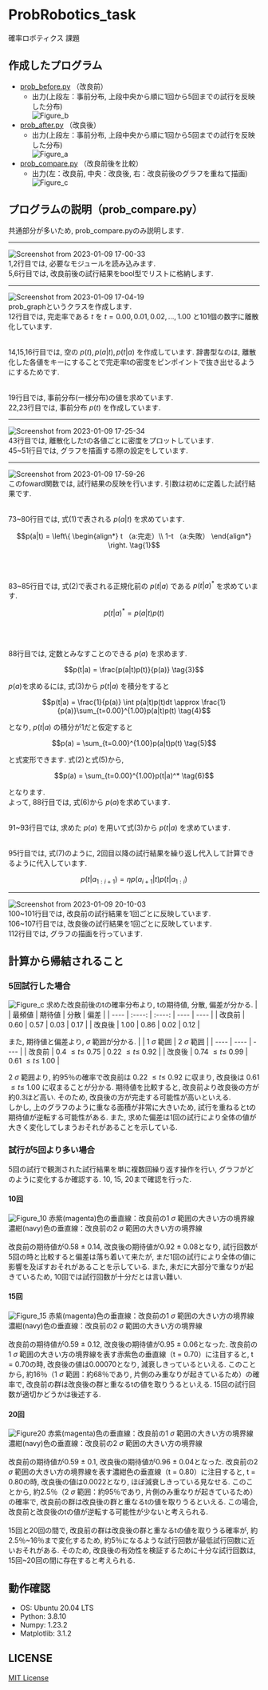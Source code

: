 # ProbRobotics_task
確率ロボティクス 課題

## 作成したプログラム
- [prob_before.py](https://github.com/masakifujiwara1/ProbRobotics_task/blob/dev/scripts/prob_before.py)
 （改良前）
  - 出力(上段左：事前分布, 上段中央から順に1回から5回までの試行を反映した分布) <br>
![Figure_b](https://user-images.githubusercontent.com/72371743/211248125-49ccd2f6-42f7-4676-8ffb-805b6f5abcf1.png)
- [prob_after.py](https://github.com/masakifujiwara1/ProbRobotics_task/blob/dev/scripts/prob_after.py)
 （改良後）
   - 出力(上段左：事前分布, 上段中央から順に1回から5回までの試行を反映した分布) <br>
 ![Figure_a](https://user-images.githubusercontent.com/72371743/211248381-a829ec29-b64a-4870-b4bb-1cf4b8ebc293.png)
- [prob_compare.py](https://github.com/masakifujiwara1/ProbRobotics_task/blob/dev/scripts/prob_compare.py)
 （改良前後を比較）
  - 出力(左：改良前, 中央：改良後, 右：改良前後のグラフを重ねて描画) <br>
![Figure_c](https://user-images.githubusercontent.com/72371743/211248828-24b998b2-869e-452b-ab6e-b1b8cab4a225.png)

## プログラムの説明（prob_compare.py）
共通部分が多いため, prob_compare.pyのみ説明します.
***
![Screenshot from 2023-01-09 17-00-33](https://user-images.githubusercontent.com/72371743/211262858-7e3e0bd6-0854-44e0-8bbb-a9d180c0b5bf.png)
<br>1,2行目では, 必要なモジュールを読み込みます. 
<br>5,6行目では, 改良前後の試行結果をbool型でリストに格納します.
***
![Screenshot from 2023-01-09 17-04-19](https://user-images.githubusercontent.com/72371743/211263386-74793f94-50a5-46e6-81c5-ceebdc25f1f1.png)
<br>prob_graphというクラスを作成します. 
<br> 12行目では, 完走率である $t$ を $t = 0.00,0.01,0.02,...,1.00$ と101個の数字に離散化しています. 

<br> 14,15,16行目では, 空の $p(t), p(a|t), p(t|a)$ を作成しています. 辞書型なのは, 離散化した各値をキーにすることで完走率tの密度をピンポイントで抜き出せるようにするためです.

<br> 19行目では, 事前分布(一様分布)の値を求めています.
<br> 22,23行目では, 事前分布 $p(t)$ を作成しています.
***
![Screenshot from 2023-01-09 17-25-34](https://user-images.githubusercontent.com/72371743/211266250-bb7aae12-1613-4116-b4c0-675dfb9bc88c.png)
<br>43行目では, 離散化したtの各値ごとに密度をプロットしています.
<br> 45~51行目では, グラフを描画する際の設定をしています.
***
![Screenshot from 2023-01-09 17-59-26](https://user-images.githubusercontent.com/72371743/211271733-2fc8a95f-a0ed-415f-82c8-c323707f11a5.png)
<br>このfoward関数では, 試行結果の反映を行います. 引数は初めに定義した試行結果です.
<br><br>

73~80行目では, 式(1)で表される $p(a|t)$ を求めています. 
```math
p(a|t) = 
\left\{
 \begin{align*}
 t  （a:完走）\\
 1-t  （a:失敗）
 \end{align*}
\right.
\tag{1}
```
<br><br>

83~85行目では, 式(2)で表される正規化前の $p(t|a)$ である $p(t|a)^*$ を求めています.
```math
p(t|a)^* = p(a|t)p(t)
\tag{2}
```
<br><br>

88行目では, 定数とみなすことのできる $p(a)$ を求めます.
```math
p(t|a) = \frac{p(a|t)p(t)}{p(a)}
\tag{3}
```
$p(a)$を求めるには, 式(3)から $p(t|a)$ を積分をすると
```math
p(t|a) = \frac{1}{p(a)} \int p(a|t)p(t)dt \approx \frac{1}{p(a)}\sum_{t=0.00}^{1.00}p(a|t)p(t)
\tag{4}
```
となり, $p(t|a)$ の積分が1だと仮定すると
```math
p(a) = \sum_{t=0.00}^{1.00}p(a|t)p(t)
\tag{5}
```
と式変形できます. 式(2)と式(5)から, 
```math
p(a) = \sum_{t=0.00}^{1.00}p(t|a)^*
\tag{6}
```
となります. 
<br> よって, 88行目では, 式(6)から $p(a)$を求めています.
<br><br>

91~93行目では, 求めた $p(a)$ を用いて式(3)から $p(t|a)$ を求めています.
<br><br>

95行目では, 式(7)のように, 2回目以降の試行結果を繰り返し代入して計算できるように代入しています.
```math
p(t|a_{1:i+1}) = \eta p(a_{i+1}|t)p(t|a_{1:i})
\tag{7}
```
***
![Screenshot from 2023-01-09 20-10-03](https://user-images.githubusercontent.com/72371743/211297024-24a0fb88-0e25-487d-8fb3-560e30e939f0.png)
<br>100~101行目では, 改良前の試行結果を1回ごとに反映しています.
<br>106\~107行目では, 改良後の試行結果を1回ごとに反映しています.
<br>112行目では, グラフの描画を行っています.

## 計算から帰結されること
### 5回試行した場合
![Figure_c](https://user-images.githubusercontent.com/72371743/211248828-24b998b2-869e-452b-ab6e-b1b8cab4a225.png)
求めた改良前後のtの確率分布より, tの期待値, 分散, 偏差が分かる.
|    |  最頻値  |  期待値  |  分散  |  偏差  |
| ---- | :----: | :----: | ---- | ---- |
|  改良前  |  0.60  |  0.57  |  0.03  |  0.17  |
|  改良後  |  1.00  |  0.86  |  0.02  |  0.12  |
<br>

また, 期待値と偏差より, $\sigma$ 範囲が分かる.
|    |  1 $\sigma$ 範囲  |  2 $\sigma$ 範囲  |
| ---- | ---- | ---- |
|  改良前  | 0.4 $\leq t \leq$ 0.75  |  0.22 $\leq t \leq$ 0.92  |
|  改良後  | 0.74 $\leq t \leq$ 0.99  |  0.61 $\leq t \leq$ 1.00  |
<br>

2 $\sigma$ 範囲より, 約95％の確率で改良前は 0.22 $\leq t \leq$ 0.92 に収まり, 改良後は 0.61 $\leq t \leq$ 1.00 に収まることが分かる.
期待値を比較すると, 改良前より改良後の方が約0.3ほど高い. そのため, 改良後の方が完走する可能性が高いといえる.
<br> しかし, 上のグラフのように重なる面積が非常に大きいため, 試行を重ねるとtの期待値が逆転する可能性がある. また, 求めた偏差は1回の試行により全体の値が大きく変化してしまうおそれがあることを示している.
<br> 
### 試行が5回より多い場合
5回の試行で観測された試行結果を単に複数回繰り返す操作を行い, グラフがどのように変化するか確認する.
10, 15, 20まで確認を行った.
#### 10回
![Figure_10](https://user-images.githubusercontent.com/72371743/211726327-239e6f31-bcc2-458c-be4f-48adfaf66061.png)
赤紫(magenta)色の垂直線：改良前の1 $\sigma$ 範囲の大きい方の境界線
<br> 濃紺(navy)色の垂直線：改良前の2 $\sigma$ 範囲の大きい方の境界線
<br> <br>
改良前の期待値が0.58 $\pm$ 0.14, 改良後の期待値が0.92 $\pm$ 0.08となり, 試行回数が5回の時と比較すると偏差は落ち着いて来たが, まだ1回の試行により全体の値に影響を及ぼすおそれがあることを示している. また, 未だに大部分で重なりが起きているため, 10回では試行回数が十分だとは言い難い.
#### 15回
![Figure_15](https://user-images.githubusercontent.com/72371743/211729306-25b270f6-7878-495c-90f8-5ddc693f80df.png)
赤紫(magenta)色の垂直線：改良前の1 $\sigma$ 範囲の大きい方の境界線
<br> 濃紺(navy)色の垂直線：改良前の2 $\sigma$ 範囲の大きい方の境界線
<br> <br>
改良前の期待値が0.59 $\pm$ 0.12, 改良後の期待値が0.95 $\pm$ 0.06となった. 改良前の1 $\sigma$ 範囲の大きい方の境界線を表す赤紫色の垂直線（t = 0.70）に注目すると, t = 0.70の時, 改良後の値は0.00070となり, 減衰しきっているといえる. このことから, 約16％（1 $\sigma$ 範囲：約68％であり, 片側のみ重なりが起きているため）の確率で, 改良前の群は改良後の群と重なるtの値を取りうるといえる. 15回の試行回数が適切かどうかは後述する.
#### 20回
![Figure20](https://user-images.githubusercontent.com/72371743/211733238-d5d2517b-01ef-4a1f-b2e2-1e3116d31bac.png)
赤紫(magenta)色の垂直線：改良前の1 $\sigma$ 範囲の大きい方の境界線
<br> 濃紺(navy)色の垂直線：改良前の2 $\sigma$ 範囲の大きい方の境界線
<br> <br>
改良前の期待値が0.59 $\pm$ 0.1, 改良後の期待値が0.96 $\pm$ 0.04となった. 改良前の2 $\sigma$ 範囲の大きい方の境界線を表す濃紺色の垂直線（t = 0.80）に注目すると, t = 0.80の時, 改良後の値は0.0022となり, ほぼ減衰しきっている見なせる. このことから, 約2.5％（2 $\sigma$ 範囲：約95％であり, 片側のみ重なりが起きているため）の確率で, 改良前の群は改良後の群と重なるtの値を取りうるといえる. この場合, 改良前と改良後のtの値が逆転する可能性が少ないと考えられる.
<br> <br>
15回と20回の間で, 改良前の群は改良後の群と重なるtの値を取りうる確率が, 約2.5％\~16％まで変化するため, 約5％になるような試行回数が最低試行回数に近いおそれがある.
そのため, 改良後の有効性を検証するために十分な試行回数は, 15回~20回の間に存在すると考えられる.

## 動作確認
- OS: Ubuntu 20.04 LTS
- Python: 3.8.10
- Numpy: 1.23.2
- Matplotlib: 3.1.2

## LICENSE
[MIT License](https://github.com/masakifujiwara1/ProbRobotics_task/blob/dev/LICENSE)
